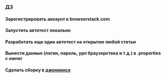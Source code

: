 ### ДЗ

#### Зарегистрировать аккаунт в browserstack.com

#### Запустить автотест локально

#### Разработать еще один автотест на открытие любой статьи

#### Вынести данные (логин, пароль, урл браузерстека и т.д.) в .properties с owner

#### Сделать сборку в [дженкинсе](https://jenkins.autotests.cloud/job/qa_guru_allure_example_23_maxaten/3/allure/)